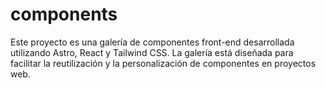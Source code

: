 # components
Este proyecto es una galería de componentes front-end desarrollada utilizando Astro, React y Tailwind CSS. La galería está diseñada para facilitar la reutilización y la personalización de componentes en proyectos web.

